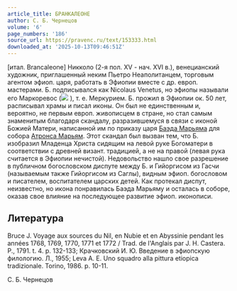 ```yaml
---
article_title: БРАНКАЛЕОНЕ
author: С. Б. Чернецов
volume: '6'
page_numbers: '186'
source_url: https://pravenc.ru/text/153333.html
downloaded_at: '2025-10-13T09:46:51Z'
---
```


[итал. Brancaleone] Никколо (2-я пол. XV - нач. XVI в.), венецианский художник, приглашенный неким Пьетро Неаполитанцем, торговым агентом эфиоп. царя, работать в Эфиопии вместе с др. европ. мастерами. Б. подписывался как Nicolaus Venetus, но эфиопы называли его Маркоревос (![](https://pravenc.ru/char/26110/HRx5cx5cQZU/image.png) ), т. е. Меркурием. Б. прожил в Эфиопии ок. 50 лет, расписывал храмы и писал иконы. Он был не единственным и, вероятно, не первым европ. живописцем в стране, но стал самым знаменитым благодаря скандалу, разразившемуся в связи с иконой Божией Матери, написанной им по приказу царя [Баэда Марьяма](https://pravenc.ru/text/БАЭДА-МАРЬЯМ.html) для собора [Атронса Марьям](<https://pravenc.ru/text/Атронса Марьям.html>). Этот скандал был вызван тем, что Б. изобразил Младенца Христа сидящим на левой руке Богоматери в соответствии с древней визант. традицией, а не на правой (левая рука считается в Эфиопии нечистой). Недовольство нашло свое разрешение в публичном богословском диспуте между Б. и Гийоргисом из Гасчи (называемым также Гийоргисом из Саглы), видным эфиоп. богословом и писателем, воспитателем царских детей. Как протекал диспут, неизвестно, но икона понравилась Баэда Марьяму и осталась в соборе, оказав свое влияние на последующее развитие эфиоп. иконописи.

## Литература

Bruce J. Voyage aux sources du Nil, en Nubie et en Abyssinie pendant les années 1768, 1769, 1770, 1771 et 1772 / Trad. de l'Anglais par J. H. Castera. P., 1791. t. 4. p. 132-133; Крачковский И. Ю. Введение в эфиопскую филологию. Л., 1955; Leva A. E. Uno squadro alla pittura etiopica tradizionale. Torino, 1986. p. 10-11.

С. Б. Чернецов
